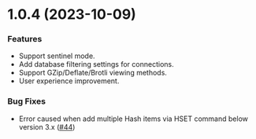 # 1.0.4 (2023-10-09)

### Features

- Support sentinel mode.
- Add database filtering settings for connections.
- Support GZip/Deflate/Brotli viewing methods.
- User experience improvement.

### Bug Fixes

- Error caused when add multiple Hash items via HSET command below version 3.x ([#44](https://github.com/tiny-craft/tiny-rdm/issues/44))
